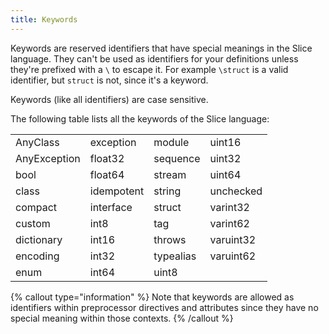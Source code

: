 ```yaml
---
title: Keywords
---
```


[comment]: <> (TODO: add a link to 'identifiers::escaping' to the first paragraph)
[comment]: <> (TODO: add links for each keyword to the page where it's talked about)
[comment]: <> (TODO: Change the formatting of the keyword table so it has vertical bars)
[comment]: <> (TODO: Can we allow header-less tables?)

Keywords are reserved identifiers that have special meanings in the Slice language. They can't be used as identifiers for your definitions unless they're prefixed with a `\` to escape it. For example `\struct` is a valid identifier, but `struct` is not, since it's a keyword.

Keywords (like all identifiers) are case sensitive.

The following table lists all the keywords of the Slice language:

|              |            |           |           |
| ------------ | ---------- | --------- | --------- |
| AnyClass     | exception  | module    | uint16    |
| AnyException | float32    | sequence  | uint32    |
| bool         | float64    | stream    | uint64    |
| class        | idempotent | string    | unchecked |
| compact      | interface  | struct    | varint32  |
| custom       | int8       | tag       | varint62  |
| dictionary   | int16      | throws    | varuint32 |
| encoding     | int32      | typealias | varuint62 |
| enum         | int64      | uint8     |           |

{% callout type="information" %}
Note that keywords are allowed as identifiers within preprocessor directives and attributes since they have no special meaning within those contexts.
{% /callout %}
